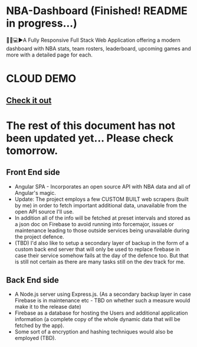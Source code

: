 # NBA-Dashboard (Finished! README in progress...)
🏀📆💻▶️A Fully Responsive Full Stack Web Application offering a modern dashboard with NBA stats, team rosters, leaderboard, upcoming games and more with a detailed page for each.


# CLOUD DEMO
## [Check it out](https://nba-1-480a7.web.app/)


# The rest of this document has not been updated yet... Please check tomorrow.


## Front End side 
- Angular SPA - Incorporates an open source API with NBA data and all of Angular's magic.
- Update: The project employs a few CUSTOM BUILT web scrapers (built by me) in order to fetch important additional data, unavailable from the open API source I'll use.
- In addition all of the info will be fetched at preset intervals and stored as a json doc on Firebase to avoid running into forcemajor, issues or maintenance leading to those outside services being unavailable during the project defence.
- (TBD) I'd also like to setup a secondary layer of backup in the form of a custom back end server that will only be used to replace firebase in case their service somehow fails at the day of the defence too. But that is still not certain as there are many tasks still on the dev track for me.

## Back End side 
- A Node.js server using Express.js. (As a secondary backup layer in case Firebase is in maintenance etc - TBD on whether such a measure would make it to the release date)  
- Firebase as a database for hosting the Users and additional application information (a complete copy of the whole dynamic data that will be fetched by the app). 
- Some sort of a encryption and hashing techniques would also be employed (TBD).



<!-- 
# NBADashboard

This project was generated with [Angular CLI](https://github.com/angular/angular-cli) version 16.1.1.

## Development server

Run `ng serve` for a dev server. Navigate to `http://localhost:4200/`. The application will automatically reload if you change any of the source files.

## Code scaffolding

Run `ng generate component component-name` to generate a new component. You can also use `ng generate directive|pipe|service|class|guard|interface|enum|module`.

## Build

Run `ng build` to build the project. The build artifacts will be stored in the `dist/` directory.

## Running unit tests

Run `ng test` to execute the unit tests via [Karma](https://karma-runner.github.io).

## Running end-to-end tests

Run `ng e2e` to execute the end-to-end tests via a platform of your choice. To use this command, you need to first add a package that implements end-to-end testing capabilities.

## Further help

To get more help on the Angular CLI use `ng help` or go check out the [Angular CLI Overview and Command Reference](https://angular.io/cli) page. -->

